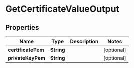 

# GetCertificateValueOutput


## Properties

Name | Type | Description | Notes
------------ | ------------- | ------------- | -------------
**certificatePem** | **String** |  |  [optional]
**privateKeyPem** | **String** |  |  [optional]



